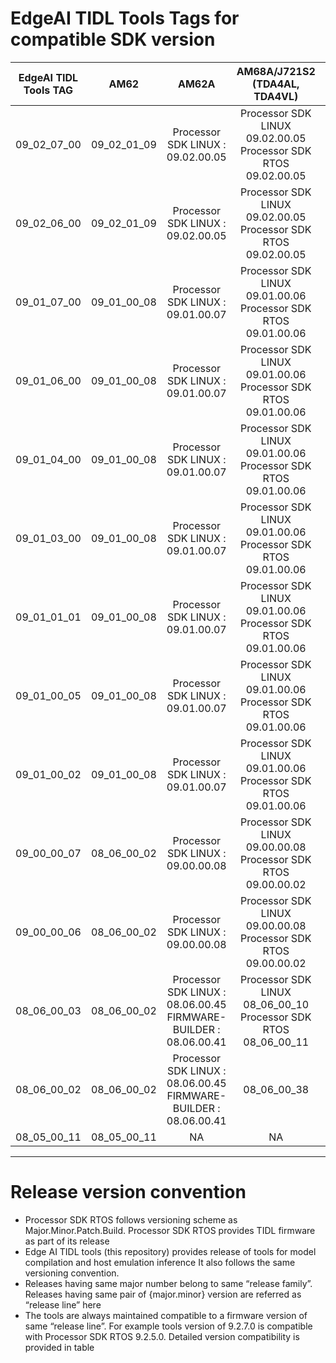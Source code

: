 
# EdgeAI TIDL Tools Tags for compatible SDK version

<div align="center">

|EdgeAI TIDL Tools TAG         |           AM62 |           AM62A |          AM68A/J721S2 (TDA4AL, TDA4VL) |          AM68PA/J721E (TDA4VM)|          AM69A/J784S4(TDA4AP, TDA4VP,TDA4AH, TDA4VH)| AM67A (J722S)|
| ---------------------------- |:--------------:|:---------------:|:--------------:|:--------------:|:-------------:|:-------------:|
|  09_02_07_00                  |   09_02_01_09  |     Processor SDK LINUX : 09.02.00.05 | Processor SDK LINUX 09.02.00.05<br /> Processor SDK RTOS 09.02.00.05   |   Processor SDK LINUX 09.02.00.05<br /> Processor SDK RTOS 09.02.00.05  | Processor SDK LINUX 09.02.00.05<br /> Processor SDK RTOS 09.02.00.05   | Processor SDK LINUX 09.02.00.05<br /> Processor SDK RTOS 09.02.00.05   |
|  09_02_06_00                  |   09_02_01_09  |     Processor SDK LINUX : 09.02.00.05 | Processor SDK LINUX 09.02.00.05<br /> Processor SDK RTOS 09.02.00.05   |   Processor SDK LINUX 09.02.00.05<br /> Processor SDK RTOS 09.02.00.05  | Processor SDK LINUX 09.02.00.05<br /> Processor SDK RTOS 09.02.00.05   | Processor SDK LINUX 09.02.00.05<br /> Processor SDK RTOS 09.02.00.05   |
|  09_01_07_00                  |   09_01_00_08  |     Processor SDK LINUX : 09.01.00.07 | Processor SDK LINUX 09.01.00.06<br /> Processor SDK RTOS 09.01.00.06   |   Processor SDK LINUX 09.01.00.06<br /> Processor SDK RTOS 09.01.00.06  | Processor SDK LINUX 09.01.00.06<br /> Processor SDK RTOS 09.01.00.06   | NA |
|  09_01_06_00                  |   09_01_00_08  |     Processor SDK LINUX : 09.01.00.07 | Processor SDK LINUX 09.01.00.06<br /> Processor SDK RTOS 09.01.00.06   |   Processor SDK LINUX 09.01.00.06<br /> Processor SDK RTOS 09.01.00.06  | Processor SDK LINUX 09.01.00.06<br /> Processor SDK RTOS 09.01.00.06   | NA |
|  09_01_04_00                  |   09_01_00_08  |     Processor SDK LINUX : 09.01.00.07 | Processor SDK LINUX 09.01.00.06<br /> Processor SDK RTOS 09.01.00.06   |   Processor SDK LINUX 09.01.00.06<br /> Processor SDK RTOS 09.01.00.06  | Processor SDK LINUX 09.01.00.06<br /> Processor SDK RTOS 09.01.00.06   | NA |
|  09_01_03_00                  |   09_01_00_08  |     Processor SDK LINUX : 09.01.00.07 | Processor SDK LINUX 09.01.00.06<br /> Processor SDK RTOS 09.01.00.06   |   Processor SDK LINUX 09.01.00.06<br /> Processor SDK RTOS 09.01.00.06  | Processor SDK LINUX 09.01.00.06<br /> Processor SDK RTOS 09.01.00.06   | NA |
|  09_01_01_01                  |   09_01_00_08  |     Processor SDK LINUX : 09.01.00.07 | Processor SDK LINUX 09.01.00.06<br /> Processor SDK RTOS 09.01.00.06   |   Processor SDK LINUX 09.01.00.06<br /> Processor SDK RTOS 09.01.00.06  | Processor SDK LINUX 09.01.00.06<br /> Processor SDK RTOS 09.01.00.06   | NA |
|  09_01_00_05                  |   09_01_00_08  |     Processor SDK LINUX : 09.01.00.07 | Processor SDK LINUX 09.01.00.06<br /> Processor SDK RTOS 09.01.00.06   |   Processor SDK LINUX 09.01.00.06<br /> Processor SDK RTOS 09.01.00.06  | Processor SDK LINUX 09.01.00.06<br /> Processor SDK RTOS 09.01.00.06   | NA |
|  09_01_00_02                  |   09_01_00_08  |     Processor SDK LINUX : 09.01.00.07 | Processor SDK LINUX 09.01.00.06<br /> Processor SDK RTOS 09.01.00.06   |   Processor SDK LINUX 09.01.00.06<br /> Processor SDK RTOS 09.01.00.06  | Processor SDK LINUX 09.01.00.06<br /> Processor SDK RTOS 09.01.00.06   | NA |
|  09_00_00_07                  |   08_06_00_02  |    Processor SDK LINUX : 09.00.00.08 | Processor SDK LINUX 09.00.00.08<br /> Processor SDK RTOS 09.00.00.02   |   Processor SDK LINUX 09.00.00.08<br /> Processor SDK RTOS 09.00.00.02  | Processor SDK LINUX 09.00.00.08<br /> Processor SDK RTOS 09.00.00.02   | NA |
|  09_00_00_06                  |   08_06_00_02  |    Processor SDK LINUX : 09.00.00.08 | Processor SDK LINUX 09.00.00.08<br /> Processor SDK RTOS 09.00.00.02   |   Processor SDK LINUX 09.00.00.08<br /> Processor SDK RTOS 09.00.00.02  | Processor SDK LINUX 09.00.00.08<br /> Processor SDK RTOS 09.00.00.02   | NA |
| 08_06_00_03                  |   08_06_00_02  |    Processor SDK LINUX : 08.06.00.45<br /> FIRMWARE-BUILDER : 08.06.00.41  | Processor SDK LINUX 08_06_00_10<br /> Processor SDK RTOS 08_06_00_11   |   Processor SDK LINUX 08_06_00_11<br /> Processor SDK RTOS 08_06_00_12  | Processor SDK LINUX 08_06_00_12<br /> Processor SDK RTOS 08_06_00_14   | NA |
| 08_06_00_02                  |   08_06_00_02  |    Processor SDK LINUX : 08.06.00.45<br /> FIRMWARE-BUILDER : 08.06.00.41  |  08_06_00_38   |   08_06_00_38  | 08_06_00_38   | NA |
| 08_05_00_11                  |   08_05_00_11  |    NA           |            NA  |   08_05_00_11  |           NA  | NA|

</div>

---

# Release version convention
- Processor SDK RTOS follows versioning scheme as Major.Minor.Patch.Build. Processor SDK RTOS provides TIDL firmware as part of its release
- Edge AI TIDL tools (this repository) provides release of tools for model compilation and host emulation inference It also follows the same versioning convention.
- Releases having same major number belong to same “release family”. Releases having same pair of {major.minor} version are referred as “release line” here
- The tools are always maintained compatible to a firmware version of same “release line”. For example tools version of 9.2.7.0 is compatible with Processor SDK RTOS 9.2.5.0. Detailed version compatibility is provided in table